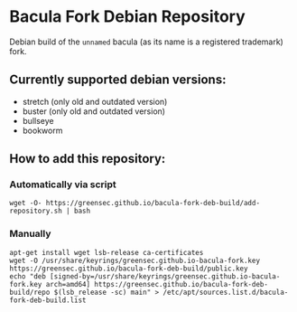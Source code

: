 # Bacula Fork Debian Repository
Debian build of the `unnamed` bacula (as its name is a registered trademark) fork.

## Currently supported debian versions:
 * stretch (only old and outdated version)
 * buster (only old and outdated version)
 * bullseye
 * bookworm

## How to add this repository:

### Automatically via script
```
wget -O- https://greensec.github.io/bacula-fork-deb-build/add-repository.sh | bash
```

### Manually
```
apt-get install wget lsb-release ca-certificates
wget -O /usr/share/keyrings/greensec.github.io-bacula-fork.key https://greensec.github.io/bacula-fork-deb-build/public.key
echo "deb [signed-by=/usr/share/keyrings/greensec.github.io-bacula-fork.key arch=amd64] https://greensec.github.io/bacula-fork-deb-build/repo $(lsb_release -sc) main" > /etc/apt/sources.list.d/bacula-fork-deb-build.list
```
